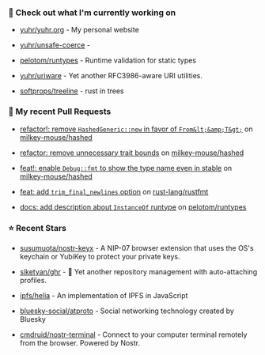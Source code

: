 ### 👷 Check out what I'm currently working on



- [yuhr/yuhr.org](https://github.com/yuhr/yuhr.org) - My personal website

- [yuhr/unsafe-coerce](https://github.com/yuhr/unsafe-coerce) - 

- [pelotom/runtypes](https://github.com/pelotom/runtypes) - Runtime validation for static types

- [yuhr/uriware](https://github.com/yuhr/uriware) - Yet another RFC3986-aware URI utilities.

- [softprops/treeline](https://github.com/softprops/treeline) - rust in trees

### 🔨 My recent Pull Requests



- [refactor!: remove `HashedGeneric::new` in favor of `From&lt;&amp;T&gt;`](https://github.com/milkey-mouse/hashed/pull/5) on [milkey-mouse/hashed](https://github.com/milkey-mouse/hashed)

- [refactor: remove unnecessary trait bounds](https://github.com/milkey-mouse/hashed/pull/4) on [milkey-mouse/hashed](https://github.com/milkey-mouse/hashed)

- [feat!: enable `Debug::fmt` to show the type name even in stable](https://github.com/milkey-mouse/hashed/pull/3) on [milkey-mouse/hashed](https://github.com/milkey-mouse/hashed)

- [feat: add `trim_final_newlines` option](https://github.com/rust-lang/rustfmt/pull/5653) on [rust-lang/rustfmt](https://github.com/rust-lang/rustfmt)

- [docs: add description about `InstanceOf` runtype](https://github.com/pelotom/runtypes/pull/313) on [pelotom/runtypes](https://github.com/pelotom/runtypes)

### ⭐ Recent Stars



- [susumuota/nostr-keyx](https://github.com/susumuota/nostr-keyx) - A NIP-07 browser extension that uses the OS&#39;s keychain or YubiKey to protect your private keys.

- [siketyan/ghr](https://github.com/siketyan/ghr) - 🚀 Yet another repository management with auto-attaching profiles.

- [ipfs/helia](https://github.com/ipfs/helia) - An implementation of IPFS in JavaScript

- [bluesky-social/atproto](https://github.com/bluesky-social/atproto) - Social networking technology created by Bluesky

- [cmdruid/nostr-terminal](https://github.com/cmdruid/nostr-terminal) - Connect to your computer terminal remotely from the browser. Powered by Nostr.